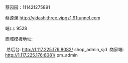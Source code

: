 蔡园园：111421275891

蔡源渊
http://yidashithree.vipgz1.91tunnel.com

端口: 9528



商城模板地址:

​		总后台: http://1.117.225.176:8082/     shop_admin_sjd
​		商家端: http://1.117.225.176:8081/     pm_admin